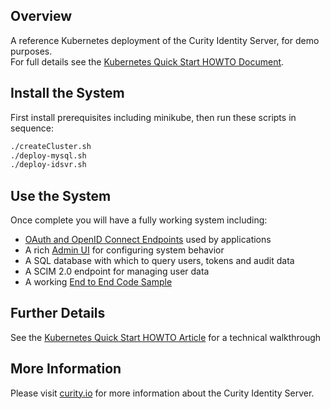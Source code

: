 ## Overview

A reference Kubernetes deployment of the Curity Identity Server, for demo purposes.\
For full details see the [Kubernetes Quick Start HOWTO Document](https://curity.io/resources/learn/kubernetes-quick-start).

## Install the System

First install prerequisites including minikube, then run these scripts in sequence:

```bash
./createCluster.sh
./deploy-mysql.sh
./deploy-idsvr.sh
```

## Use the System

Once complete you will have a fully working system including:

- [OAuth and OpenID Connect Endpoints](https://login.curitylocal.io/oauth/v2/oauth-anonymous/.well-known/openid-configuration) used by applications
- A rich [Admin UI](https://admin.curitylocal.io/admin) for configuring system behavior
- A SQL database with which to query users, tokens and audit data
- A SCIM 2.0 endpoint for managing user data
- A working [End to End Code Sample](https://login.curitylocal.io/demo-client.html)

## Further Details

See the [Kubernetes Quick Start HOWTO Article](https://curity.io/resources/learn/kubernetes-quick-start) for a technical walkthrough

## More Information

Please visit [curity.io](https://curity.io/) for more information about the Curity Identity Server.


